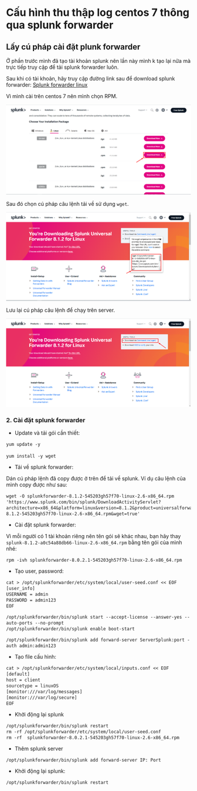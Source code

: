 # Cấu hình thu thập log centos 7 thông qua splunk forwarder

## Lấy cú pháp cài đặt plunk forwarder

Ở phần trước mình đã tạo tài khoản splunk nên lần này mình k tạo lại nữa mà trực tiếp truy cập để tải splunk forwarder luôn.

Sau khi có tài khoản, hãy truy cập đường link sau để download splunk forwarder: [Splunk forwarder linux](https://www.splunk.com/en_us/download/universal-forwarder.html#tabs/linux)

Vì mình cài trên centos 7 nên mình chọn RPM.

![](../images/ins12.png)

Sau đó chọn cú pháp câu lệnh tải về sử dụng `wget`. 

![](../images/fw1.png)

Lưu lại cú pháp câu lệnh để chạy trên server. 

![](../images/fw2.png)

### 2. Cài đặt splunk forwarder

- Update và tải gói cần thiết: 

```
yum update -y

yum install -y wget
```

- Tải về splunk forwarder:

Dán cú pháp lệnh đã copy được ở trên để tải về splunk. Ví dụ câu lệnh của mình copy được như sau:

```
wget -O splunkforwarder-8.1.2-545203gh57f70-linux-2.6-x86_64.rpm 'https://www.splunk.com/bin/splunk/DownloadActivityServlet?architecture=x86_64&platform=linux&version=8.1.2&product=universalforwarder&filename=splunkforwarder-8.1.2-545203gh57f70-linux-2.6-x86_64.rpm&wget=true'
```

- Cài đặt splunk forwarder:

Vì mỗi người có 1 tài khoản riêng nên tên gói sẽ khác nhau, bạn hãy thay `splunk-8.1.2-a0c54a88db66-linux-2.6-x86_64.rpm` bằng tên gói của mình nhé:

```
rpm -ivh splunkforwarder-8.0.2.1-545203gh57f70-linux-2.6-x86_64.rpm
```

- Tạo user, password: 

```
cat > /opt/splunkforwarder/etc/system/local/user-seed.conf << EOF
[user_info]
USERNAME = admin
PASSWORD = admin123
EOF
```

```
/opt/splunkforwarder/bin/splunk start --accept-license --answer-yes --auto-ports --no-prompt
/opt/splunkforwarder/bin/splunk enable boot-start
```

```
/opt/splunkforwarder/bin/splunk add forward-server ServerSplunk:port -auth admin:admin123
```
- Tạo file cấu hình: 

```
cat > /opt/splunkforwarder/etc/system/local/inputs.conf << EOF
[default]
host = client   
sourcetype = linuxOS
[monitor:///var/log/messages]
[monitor:///var/log/secure]
EOF
```

- Khởi động lại splunk

```
/opt/splunkforwarder/bin/splunk restart
rm -rf /opt/splunkforwarder/etc/system/local/user-seed.conf
rm -rf  splunkforwarder-8.0.2.1-545203gh57f70-linux-2.6-x86_64.rpm
```

- Thêm splunk server

```
/opt/splunkforwarder/bin/splunk add forward-server IP: Port
```

- Khởi động lại splunk:

```
/opt/splunkforwarder/bin/splunk restart 
```